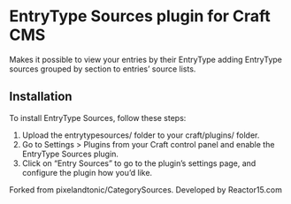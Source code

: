 # EntryType Sources plugin for Craft CMS

Makes it possible to view your entries by their EntryType adding EntryType sources grouped by section to entries’ source lists.

## Installation

To install EntryType Sources, follow these steps:

1.  Upload the entrytypesources/ folder to your craft/plugins/ folder.
2.  Go to Settings > Plugins from your Craft control panel and enable the EntryType Sources plugin.
3.  Click on “Entry Sources” to go to the plugin’s settings page, and configure the plugin how you’d like.

Forked from pixelandtonic/CategorySources.
Developed by Reactor15.com
